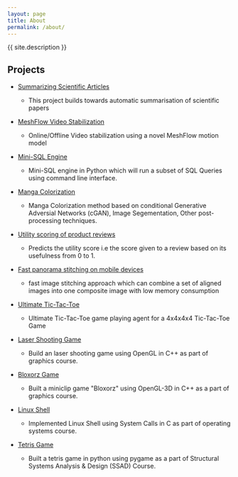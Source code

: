 ```yaml
---
layout: page
title: About
permalink: /about/
---
```


{{ site.description }}

## Projects

- [Summarizing Scientific Articles](https://github.com/sudheerachary/Summarizing-Scientific-Articles)
	- This project builds towards automatic summarisation of scientific papers

- [MeshFlow Video Stabilization](https://github.com/sudheerachary/Mesh-Flow-Video-Stabilization)
	- Online/Offline Video stabilization using a novel MeshFlow motion model

- [Mini-SQL Engine](https://github.com/sudheerachary/SQL-Engine)
	- Mini-SQL engine in Python which will run a subset of SQL Queries using command line interface.

- [Manga Colorization](https://github.com/sudheerachary/Manga_Colorization)
	- Manga Colorization method based on conditional Generative Adversial Networks (cGAN), Image Segementation, Other post-processing techniques.

- [Utility scoring of product reviews](https://github.com/sudheerachary/utility_scoring_of_reviews)
	- Predicts the utility score i.e the score given to a review based on its usefulness from 0 to 1.
   
- [Fast panorama stitching on mobile devices](https://github.com/sudheerachary/fast-panorama-stitching-on-mobile-devices)
	- fast image stitching approach which can combine a set of aligned images into one composite image with low memory consumption
    
- [Ultimate Tic-Tac-Toe]()
	- Ultimate Tic-Tac-Toe game playing agent for a 4x4x4x4 Tic-Tac-Toe Game
    
- [Laser Shooting Game](https://github.com/sudheerachary/OpenGL-2D-LaserShootingGame)
	- Build an laser shooting game using OpenGL in C++ as part of graphics course.

- [Bloxorz Game](https://github.com/sudheerachary/OpenGL-3D-Bloxorz)
	- Built a miniclip game "Bloxorz" using OpenGL-3D in C++ as a part of graphics course.
    
- [Linux Shell](https://github.com/sudheerachary/Linux-Shell)
	- Implemented Linux Shell using System Calls in C as part of operating systems course.
    
- [Tetris Game](https://github.com/sudheerachary/Tetris)
	- Built a tetris game in python using pygame as a part of Structural Systems Analysis & Design (SSAD) Course.
